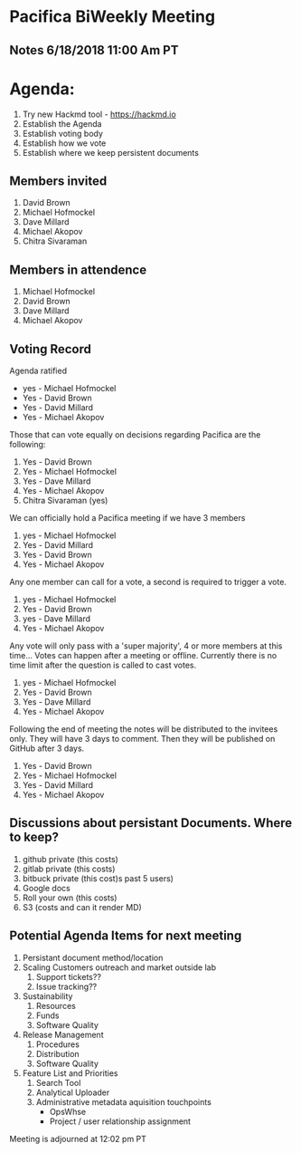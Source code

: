 # Pacifica BiWeekly Meeting
## Notes 6/18/2018 11:00 Am PT

# Agenda:
1. Try new Hackmd tool - https://hackmd.io
1. Establish the Agenda
2. Establish voting body
3. Establish how we vote
4. Establish where we keep persistent documents


## Members invited

1. David Brown
3. Michael Hofmockel
4. Dave Millard
5. Michael Akopov
6. Chitra Sivaraman

## Members in attendence
1. Michael Hofmockel
2. David Brown
3. Dave Millard
4. Michael Akopov

## Voting Record

Agenda ratified
* yes - Michael Hofmockel
* Yes - David Brown
* Yes - David Millard
* Yes - Michael Akopov

Those that can vote equally on decisions regarding Pacifica are the following:

1. Yes - David Brown
3. Yes - Michael Hofmockel
4. Yes - Dave Millard
5. Yes - Michael Akopov
6. Chitra Sivaraman (yes)

We can officially hold a Pacifica meeting if we have 3 members

1. yes - Michael Hofmockel
2. Yes - David Millard
3. Yes - David Brown
4. Yes - Michael Akopov

Any one member can call for a vote, a second is required to trigger a vote.

1. yes - Michael Hofmockel
2. Yes - David Brown
3. yes - Dave Millard
4. Yes - Michael Akopov


Any vote will only pass with a 'super majority',  4 or more members at this time... Votes can happen after a meeting or offline.  Currently there is no time limit after the question is called to cast votes.

1. yes - Michael Hofmockel
2. Yes - David Brown
3. Yes - Dave Millard
4. Yes - Michael Akopov

Following the end of meeting the notes will be distributed to the invitees only. They will have 3 days to comment. Then they will be published on GitHub after 3 days.

1. Yes - David Brown
2. Yes - Michael Hofmockel
3. Yes - David Millard
4. Yes - Michael Akopov

## Discussions about persistant Documents. Where to keep?

1. github private (this costs)
2. gitlab private (this costs)
3. bitbuck private (this cost)s past 5 users)
4. Google docs
5. Roll your own (this costs)
6. S3 (costs and can it render MD)

## Potential Agenda Items for next meeting

1. Persistant document method/location
2. Scaling Customers outreach and market outside lab
    1. Support tickets??
    2. Issue tracking??
4. Sustainability
    1. Resources
    2. Funds
    3. Software Quality
5. Release Management
    1. Procedures
    2. Distribution
    3. Software Quality
8. Feature List and Priorities
    1. Search Tool
    2. Analytical Uploader
    3. Administrative metadata aquisition touchpoints
        * OpsWhse
        * Project / user relationship assignment

Meeting is adjourned at 12:02 pm PT
